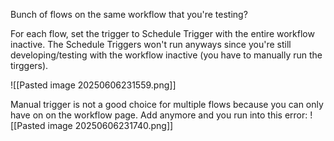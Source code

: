 Bunch of flows on the same workflow that you're testing?

For each flow, set the trigger to Schedule Trigger with the entire workflow inactive. The Schedule Triggers won't run anyways since you're still developing/testing with the workflow inactive (you have to manually run the tirggers).  
  
![[Pasted image 20250606231559.png]]


Manual trigger is not a good choice for multiple flows because you can only have on on the workflow page. Add anymore and you run into this error:
![[Pasted image 20250606231740.png]]